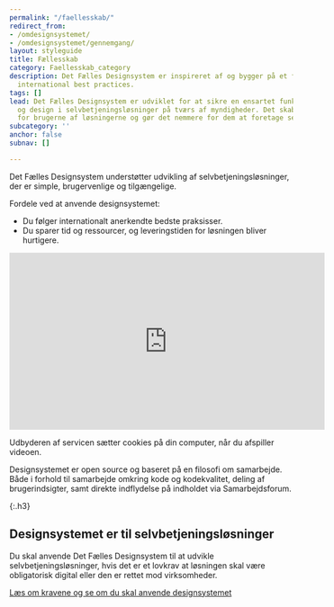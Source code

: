 ```yaml
---
permalink: "/faellesskab/"
redirect_from:
- /omdesignsystemet/
- /omdesignsystemet/gennemgang/
layout: styleguide
title: Fællesskab
category: Faellesskab_category
description: Det Fælles Designsystem er inspireret af og bygger på et fundament af
  international best practices.
tags: []
lead: Det Fælles Designsystem er udviklet for at sikre en ensartet funktionalitet
  og design i selvbetjeningsløsninger på tværs af myndigheder. Det skaber genkendelse
  for brugerne af løsningerne og gør det nemmere for dem at foretage selvbetjening.
subcategory: ''
anchor: false
subnav: []

---
```

Det Fælles Designsystem understøtter udvikling af selvbetjeningsløsninger, der er simple, brugervenlige og tilgængelige.

Fordele ved at anvende designsystemet:

* Du følger internationalt anerkendte bedste praksisser.
* Du sparer tid og ressourcer, og leveringstiden for løsningen bliver hurtigere.

<div class="video-paragraph mt-7">
<div class="video-container">
<iframe title="YouTube video om Det Fælles Designsystem" class="youtube-video" width="560" height="315" src="https://www.youtube-nocookie.com/embed/sFRv0SrC9Rw" frameborder="0" allow="accelerometer; autoplay; encrypted-media; gyroscope; picture-in-picture" allowfullscreen></iframe>
</div>
</div>
<p class="small-text mt-2">Udbyderen af servicen sætter cookies på din computer, når du afspiller videoen.</p>

Designsystemet er open source og baseret på en filosofi om samarbejde. Både i forhold til samarbejde omkring kode og kodekvalitet, deling af brugerindsigter, samt direkte indflydelse på indholdet via Samarbejdsforum.

{:.h3}

## Designsystemet er til selvbetjeningsløsninger

Du skal anvende Det Fælles Designsystem til at udvikle selvbetjeningsløsninger, hvis det er et lovkrav at løsningen skal være obligatorisk digital eller den er rettet mod virksomheder.

<a href="/krav/borgerdk-virk/">Læs om kravene og se om du skal anvende designsystemet</a>
